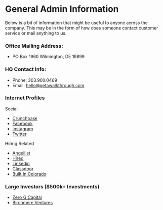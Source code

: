 # General Admin Information
Below is a bit of information that might be useful to anyone across the company. This may be in the form of how does someone contact customer service or mail anything to us. 


### Office Mailing Address:
- PO Box 1960 Wilmington, DE 19899

### HQ Contact Info:

- Phone: 303.900.0469
- Email: hello@getawalkthrough.com


### Internet Profiles

Social
- [Crunchbase](https://www.crunchbase.com/organization/walkthrough-2)
- [Facebook](https://www.facebook.com/getawalkthrough/)
- [Instagram](http://instagram.com/getawalkthrough)
- [Twitter](https://twitter.com/getawalkthrough)

Hiring Related
- [Angellist](http://angel.co/walkthroughvr)
- [Hired](https://hired.com/company/walkthrough)
- [Linkedin](https://www.linkedin.com/company/walkthrough-vr-for-real-estate-)
- [Glassdoor](https://www.glassdoor.com/Overview/Working-at-WalkThrough-EI_IE1521867.11,22.htm)
- [Built In Colorado](https://www.builtincolorado.com/company/walkthrough)


### Large Investors ($500k+ Investments)
- [Zero G Capital](https://www.crunchbase.com/organization/zero-gravity-capital)
- [Birchmere Ventures](https://www.crunchbase.com/organization/birchmere-ventures)
